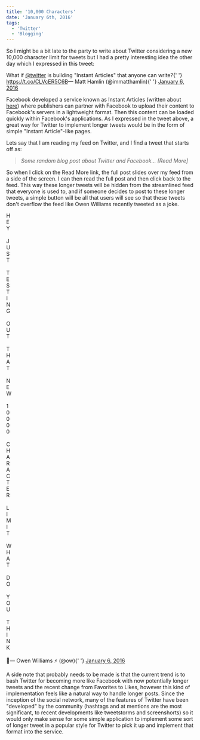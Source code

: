 ```yaml
---
title: '10,000 Characters'
date: 'January 6th, 2016'
tags:
  - 'Twitter'
  - 'Blogging'
---
```


So I might be a bit late to the party to write about Twitter considering a new
10,000 character limit for tweets but I had a pretty interesting idea the other
day which I expressed in this tweet:

<Tweet id="684528854694670337">
  <div lang="en" dir="ltr">
    What if <a href="https://twitter.com/twitter">@twitter</a> is building
    "Instant Articles" that anyone can write?{' '}
    <a href="https://t.co/CLVcER5C6B">https://t.co/CLVcER5C6B</a>&mdash; Matt
    Hamlin (@immatthamlin){' '}
    <a href="https://twitter.com/immatthamlin/status/684528854694670337">
      January 6, 2016
    </a>
  </div>
</Tweet>

Facebook developed a service known as Instant Articles (written about
[here](http://www.theverge.com/2015/5/13/8595263/facebooks-instant-articles-arrive-to-speed-up-the-news-feed))
where publishers can partner with Facebook to upload their content to Facebook's
servers in a lightweight format. Then this content can be loaded quickly within
Facebook's applications. As I expressed in the tweet above, a great way for
Twitter to implement longer tweets would be in the form of simple "Instant
Article"-like pages.

Lets say that I am reading my feed on Twitter, and I find a tweet that starts
off as:

> _Some random blog post about Twitter and Facebook... [Read More]_

So when I click on the Read More link, the full post slides over my feed from a
side of the screen. I can then read the full post and then click back to the
feed. This way these longer tweets will be hidden from the streamlined feed that
everyone is used to, and if someone decides to post to these longer tweets, a
simple button will be all that users will see so that these tweets don't
overflow the feed like Owen Williams recently tweeted as a joke.

<Tweet id="684528705561989121">
  <div lang="en" dir="ltr">
    H <br />E<br />Y<br />
    <br />J<br />U<br />S<br />T<br />
    <br />T<br />E<br />S<br />T<br />I<br />N<br />G<br />
    <br />O<br />U<br />T<br />
    <br />T<br />H<br />A<br />T<br />
    <br />N<br />E<br />W<br />
    <br />1<br />0<br />0<br />0<br />0<br />
    <br />C<br />H<br />A<br />R<br />A<br />C<br />T<br />E<br />R<br />
    <br />L<br />I<br />M<br />I<br />T<br />
    <br />W<br />H<br />A<br />T<br />
    <br />D<br />O<br />
    <br />Y<br />O<br />U<br />
    <br />T<br />H<br />I<br />N<br />K<br />
    <br />
    💁&mdash; Owen Williams ⚡️ (@ow){' '}
    <a href="https://twitter.com/ow/status/684528705561989121">
      January 6, 2016
    </a>
  </div>
</Tweet>

A side note that probably needs to be made is that the current trend is to bash
Twitter for becoming more like Facebook with now potentially longer tweets and
the recent change from Favorites to Likes, however this kind of implementation
feels like a natural way to handle longer posts. Since the inception of the
social network, many of the features of Twitter have been "developed" by the
community (hashtags and at mentions are the most significant, to recent
developments like tweetstorms and screenshorts) so it would only make sense for
some simple application to implement some sort of longer tweet in a popular
style for Twitter to pick it up and implement that format into the service.
